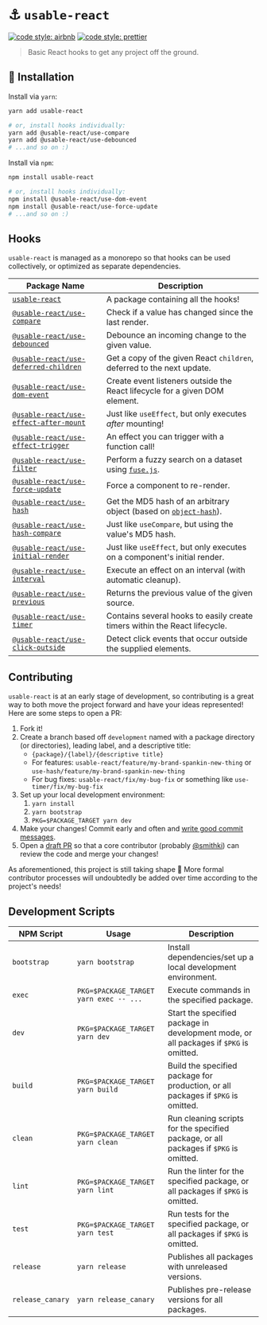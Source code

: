 # ⚓️ `usable-react`

[![code style: airbnb](https://img.shields.io/badge/code%20style-airbnb-blue.svg?style=flat)](https://github.com/airbnb/javascript)
[![code style: prettier](https://img.shields.io/badge/code_style-prettier-ff69b4.svg?style=flat)](https://github.com/prettier/prettier)

> Basic React hooks to get any project off the ground.

## 🔗 Installation

Install via `yarn`:

```sh
yarn add usable-react

# or, install hooks individually:
yarn add @usable-react/use-compare
yarn add @usable-react/use-debounced
# ...and so on :)
```

Install via `npm`:

```sh
npm install usable-react

# or, install hooks individually:
npm install @usable-react/use-dom-event
npm install @usable-react/use-force-update
# ...and so on :)
```

## Hooks

`usable-react` is managed as a monorepo so that hooks can be used collectively, or optimized as separate dependencies.

| Package Name | Description |
| ------------ | ----------- |
| [`usable-react`](./packages/usable-react) | A package containing all the hooks! |
| [`@usable-react/use-compare`](./packages/use-compare) | Check if a value has changed since the last render. |
| [`@usable-react/use-debounced`](./packages/use-debounced) | Debounce an incoming change to the given value. |
| [`@usable-react/use-deferred-children`](./packages/use-deferred-children) | Get a copy of the given React `children`, deferred to the next update. |
| [`@usable-react/use-dom-event`](./packages/use-dom-event) | Create event listeners outside the React lifecycle for a given DOM element. |
| [`@usable-react/use-effect-after-mount`](./packages/use-effect-after-mount) | Just like `useEffect`, but only executes _after_ mounting! |
| [`@usable-react/use-effect-trigger`](./packages/use-effect-trigger) | An effect you can trigger with a function call! |
| [`@usable-react/use-filter`](./packages/use-filter) | Perform a fuzzy search on a dataset using [`fuse.js`](https://github.com/krisk/fuse). |
| [`@usable-react/use-force-update`](./packages/use-force-update) | Force a component to re-render. |
| [`@usable-react/use-hash`](./packages/use-hash) | Get the MD5 hash of an arbitrary object (based on [`object-hash`](https://github.com/puleos/object-hash)). |
| [`@usable-react/use-hash-compare`](./packages/use-hash-compare) | Just like `useCompare`, but using the value's MD5 hash. |
| [`@usable-react/use-initial-render`](./packages/use-initial-render) | Just like `useEffect`, but only executes on a component's initial render. |
| [`@usable-react/use-interval`](./packages/use-interval) | Execute an effect on an interval (with automatic cleanup). |
| [`@usable-react/use-previous`](./packages/use-previous) | Returns the previous value of the given source. |
| [`@usable-react/use-timer`](./packages/use-timer) | Contains several hooks to easily create timers within the React lifecycle. |
| [`@usable-react/use-click-outside`](./packages/use-click-outside) | Detect click events that occur outside the supplied elements. |

## Contributing

`usable-react` is at an early stage of development, so contributing is a great way to both move the project forward and have your ideas represented! Here are some steps to open a PR:

1. Fork it!
2. Create a branch based off `development` named with a package directory (or directories), leading label, and a descriptive title:
    - `{package}/{label}/{descriptive title}`
    - For features: `usable-react/feature/my-brand-spankin-new-thing` or `use-hash/feature/my-brand-spankin-new-thing`
    - For bug fixes: `usable-react/fix/my-bug-fix` or something like `use-timer/fix/my-bug-fix`
3. Set up your local development environment:
    1. `yarn install`
    2. `yarn bootstrap`
    3. `PKG=$PACKAGE_TARGET yarn dev`
3. Make your changes! Commit early and often and [write good commit messages](https://chris.beams.io/posts/git-commit/).
4. Open a [draft PR](https://github.blog/2019-02-14-introducing-draft-pull-requests/) so that a core contributor (probably [@smithki](https://github.com/smithki)) can review the code and merge your changes!

As aforementioned, this project is still taking shape :baby: More formal contributor processes will undoubtedly be added over time according to the project's needs!

## Development Scripts

| NPM Script | Usage | Description |
| ---------- | ----- | ----------- |
| `bootstrap` | `yarn bootstrap` | Install dependencies/set up a local development environment. |
| `exec` | `PKG=$PACKAGE_TARGET yarn exec -- ...` | Execute commands in the specified package. |
| `dev` | `PKG=$PACKAGE_TARGET yarn dev` | Start the specified package in development mode, or all packages if `$PKG` is omitted. |
| `build` | `PKG=$PACKAGE_TARGET yarn build` | Build the specified package for production, or all packages if `$PKG` is omitted. |
| `clean` | `PKG=$PACKAGE_TARGET yarn clean` | Run cleaning scripts for the specified package, or all packages if `$PKG` is omitted. |
| `lint` | `PKG=$PACKAGE_TARGET yarn lint` | Run the linter for the specified package, or all packages if `$PKG` is omitted. |
| `test` | `PKG=$PACKAGE_TARGET yarn test` | Run tests for the specified package, or all packages if `$PKG` is omitted. |
| `release` | `yarn release` | Publishes all packages with unreleased versions. |
| `release_canary` | `yarn release_canary` | Publishes pre-release versions for all packages. |

